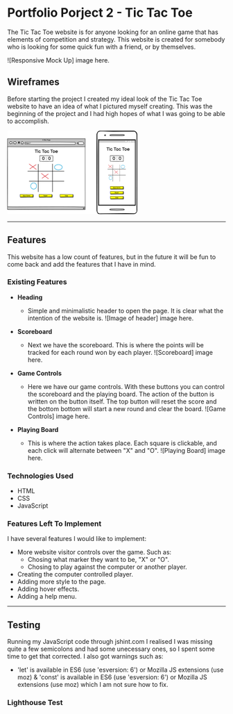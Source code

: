 # __Portfolio Porject 2 - Tic Tac Toe__

The Tic Tac Toe website is for anyone looking for an online game that has elements of competition and strategy. This website is created for somebody who is looking for some quick fun with a friend, or by themselves. 

![Responsive Mock Up] image here.

## __Wireframes__
Before starting the project I created my ideal look of the Tic Tac Toe website to have an idea of what I pictured myself creating. This was the beginning of the project and I had high hopes of what I was going to be able to accomplish. 

![Mobile & Desktop Wireframe](/assets/images/wireframe-tictactoe-mobile%2Bdesktop-smaller-version.png)

---

## __Features__
This website has a low count of features, but in the future it will be fun to come back and add the features that I have in mind.

### __Existing Features__

- __Heading__
    - Simple and minimalistic header to open the page. It is clear what the intention of the website is.
![Image of header] image here.

- __Scoreboard__
    - Next we have the scoreboard. This is where the points will be tracked for each round won by each player. 
![Scoreboard] image here.

- __Game Controls__
    - Here we have our game controls. With these buttons you can control the scoreboard and the playing board. The action of the button is written on the button itself. The top button will reset the score and the bottom bottom will start a new round and clear the board.
![Game Controls] image here.

- __Playing Board__
    - This is where the action takes place. Each square is clickable, and each click will alternate between "X" and "O".
![Playing Board] image here.

### __Technologies Used__
- HTML
- CSS
- JavaScript

### __Features Left To Implement__
I have several features I would like to implement:
- More website visitor controls over the game. Such as:
    - Chosing what marker they want to be, "X" or "O".
    - Chosing to play against the computer or another player.
- Creating the computer controlled player.
- Adding more style to the page.
- Adding hover effects.
- Adding a help menu.
---

## __Testing__

Running my JavaScript code through jshint.com I realised I was missing quite a few semicolons and had some unecessary ones, so I spent some time to get that corrected. I also got warnings such as: 
- 	'let' is available in ES6 (use 'esversion: 6') or Mozilla JS extensions (use moz)  & 'const' is available in ES6 (use 'esversion: 6') or Mozilla JS extensions (use moz) which I am not sure how to fix.

### __Lighthouse Test__

